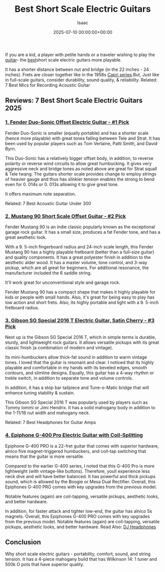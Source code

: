 ﻿---
title: Best Short Scale Electric Guitars
description: If you are a kid, a player with petite hands or a traveler wishing to play the guitar - the best short scale electric guitars more playable. It has a shorter...
slug: /best-short-scale-electric-guitars/
date: 2025-07-10 00:00:00+00:00
lastmod: 2025-07-10 00:00:00+03:00
author: Isaac
categories:

- Guitar
tags:

- guitar

- best

- short
layout: post
---

If you are a kid, a player with petite hands or a traveler wishing to play the [guitar](https://pestpolicy.com/best-acoustic-guitar-under-1000/)- the [best](https://pestpolicy.com/best-acoustic-guitars-under-200/)short scale electric guitars more playable.

It has a shorter distance between nut and bridge (in the 22 inches - 24 inches). Frets are closer together like in the 1958s [Capri series](https://reverb.com/p/rickenbacker-360-capri-1958-1960).But, Just like in full-scale guitars, consider durability, sound quality, & reliability. Related: 7 Best Mics for Recording Acoustic Guitar

##  Reviews: 7 Best Short Scale Electric Guitars 2025

###  [1. Fender Duo-Sonic Offset Electric Guitar - #1 Pick](https://www.amazon.com/dp/B01KWPTLQG/?tag=p-policy-20)

Fender Duo-Sonic is smaller (equally portable) and has a shorter scale (hence more playable) with great tones falling between Tele and Strat. It has been used by popular players such as Tom Verlaine, Patti Smith, and David Byrn.

This Duo-Sonic has a relatively bigger offset body, in addition, to reverse polarity or reverse wind circuits to allow great humbucking. It gives very aggressive neck and bridge tones as noted above are great for Strat squall & Tele twang. The guitars shorter scale provides change to employ strings of heavier gauge and thus has slinkier tension enables the strong to bend even for 0. 014s or 0. 013s allowing it to give great tone.

It offers maximum note separation.

Related: 7 Best Acoustic Guitar Under 300

###  [2. Mustang 90 Short Scale Offset Guitar - #2 Pick](https://www.amazon.com/dp/B01KWPTJAO/?tag=p-policy-20)

Fender Mustang 90 is an indie classic popularly known as the exceptional garage rock guitar. It has a small size, produces a fat Fender tone, and has a great aesthetic look.

With a 9. 5-inch fingerboard radius and 24-inch scale length, this Fender Mustang 90 has a highly playable fretboard (better than a full-size guitar) and quality components. It has a great polyester finish in addition to the aesthetic alder wood. It has a master volume, tone control, and 3-way pickup, which are all great for beginners. For additional resonance, the manufacturer included the 6 saddle string.

It'll work great for unconventional style and garage rock.

Fender Mustang 90 has a compact shape that makes it highly playable for kids or people with small hands. Also, it's great for being easy to play has low action and short frets. Also, its highly portable and light with a 9. 5-inch fretboard radius.

###  [3. Gibson SG Special 2016 T Electric Guitar, Satin Cherry - #3 Pick](https://www.amazon.com/dp/B00843AA2S/?tag=p-policy-20)

Next up is the Gibson SG Special 2016 T, which in simple terms is durable, sturdy, and lightweight rock guitars. It allows versatile pickups with its great classic finish (a combination of modern and vintage).

Its mini-humbuckers allow thick-fat sound in addition to warm vintage tones. I loved that the guitar is resonant and clear. I noticed that its highly playable and comfortable in my hands with its beveled edges, smooth contours, and slimline designs. Equally, this guitar has a 4-way rhythm or treble switch, in addition to separate tone and volume controls.

In addition, it has a stop bar tailpiece and Tune-o-Matic bridge that will enhance tuning stability & sustain.

This Gibson SG Special 2016 T was popularly used by players such as Tommy Iommi or Jimi Hendrix. It has a solid mahogany body in addition to the 1-11/16 nut width and mahogany neck.

Related: 7 Best Headphones for Guitar Amps

###  [4. Epiphone G-400 Pro Electric Guitar with Coil-Splitting](https://www.amazon.com/dp/B007AGR5JQ/?tag=p-policy-20)

Epiphone G-400 PRO is a 22-fret guitar that comes with superior hardware, alnico five magnet-triggered humbuckers, and coil-tap switching that means that the guitar is more versatile.

Compared to the earlier G-400 series, I noted that this G-400 Pro is more lightweight (with vintage-like buttons). Therefore, youll experience less neck dive and will have better balanced. It has powerful and thick pickups sound, which is allowed by the Boogie or Mesa Dual Rectifier. Overall, this Epiphones G-400 PRO comes with key upgrades from the previous model.

Notable features (again) are coil-tapping, versatile pickups, aesthetic looks, and better hardware.

In addition, for faster attack and tighter low-end, the guitar has alnico 5s magnets. Overall, this Epiphones G-400 PRO comes with key upgrades from the previous model. Notable features (again) are coil-tapping, versatile pickups, aesthetic looks, and better hardware. Read Also: [DJ Headphones](https://pestpolicy.com/best-dj-headphones/)

##  Conclusion

Why short scale electric guitars - portability, comfort, sound, and string tension. It has a 4-piece mahogany build that has Wilkinson 14: 1 tuner and 500k O pots that have superior quality.
